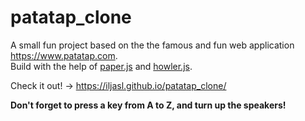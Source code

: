 # patatap_clone

A small fun project based on the the famous and fun web application https://www.patatap.com. 
<br>
Build with the help of <a href="http://paperjs.org">paper.js</a> and <a href="https://howlerjs.com">howler.js</a>. 
<br>




Check it out! -> https://iljasl.github.io/patatap_clone/
<br>

<strong>Don't forget to press a key from A to Z, and turn up the speakers!</strong>
